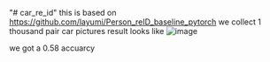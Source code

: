 "# car_re_id" 
this is based on https://github.com/layumi/Person_reID_baseline_pytorch
we collect 1 thousand pair car pictures
result looks like 
![image](https://github.com/wuchangsheng951/car_re_id/blob/master/images/%E5%BE%AE%E4%BF%A1%E5%9B%BE%E7%89%87_20190326101441.png)

we got a 0.58 accuarcy

